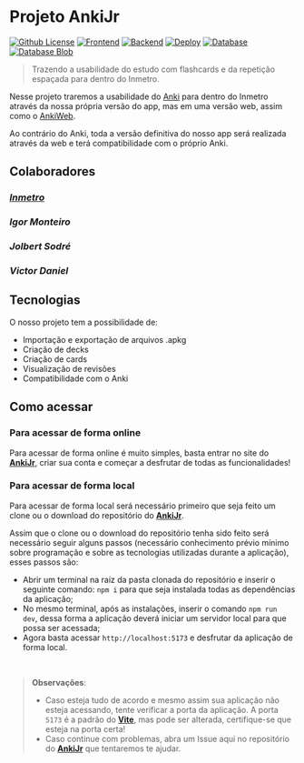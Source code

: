 # Projeto AnkiJr

[![Github License][License-image]][License-url]
[![Frontend][Frontend-image]][Frontend-url]
[![Backend][Backend-image]][Backend-url]
[![Deploy][deploy-image]][Deploy-url]
[![Database][Database-image]][Database-url]
[![Database Blob][Database-blob-image]][Database-blob-url]

> Trazendo a usabilidade do estudo com flashcards e da repetição espaçada para dentro do Inmetro.

Nesse projeto traremos a usabilidade do [Anki](https://apps.ankiweb.net/) para dentro do Inmetro através da nossa própria versão do app, mas em uma versão web, assim como o [AnkiWeb](https://ankiweb.net/about).

Ao contrário do Anki, toda a versão definitiva do nosso app será realizada através da web e terá compatibilidade com o próprio Anki.

## Colaboradores

### [*Inmetro*](https://www.gov.br/inmetro/pt-br)

### *Igor Monteiro*

### *Jolbert Sodré*

### *Victor Daniel*

## Tecnologias

O nosso projeto tem a possibilidade de:

- Importação e exportação de arquivos .apkg
- Criação de decks
- Criação de cards
- Visualização de revisões
- Compatibilidade com o Anki

## Como acessar

### Para acessar de forma online

Para acessar de forma online é muito simples, basta entrar no site do [**AnkiJr**](https://anki-inmetro.vercel.app/), criar sua conta e começar a desfrutar de todas as funcionalidades!

### Para acessar de forma local

Para acessar de forma local será necessário primeiro que seja feito um clone ou o download do repositório do [**AnkiJr**](https://github.com/Victor07july/Anki-Inmetro).

Assim que o clone ou o download do repositório tenha sido feito será necessário seguir alguns passos (necessário conhecimento prévio mínimo sobre programação e sobre as tecnologias utilizadas durante a aplicação), esses passos são:

- Abrir um terminal na raiz da pasta clonada do repositório e inserir o seguinte comando: ```npm i``` para que seja instalada todas as dependências da aplicação;
- No mesmo terminal, após as instalações, inserir o comando ```npm run dev```, dessa forma a aplicação deverá iniciar um servidor local para que possa ser acessada;
- Agora basta acessar ```http://localhost:5173``` e desfrutar da aplicação de forma local.

</br>

> **Observações**:
>
> - Caso esteja tudo de acordo e mesmo assim sua aplicação não esteja acessando, tente verificar a porta da aplicação. A porta ```5173``` é a padrão do [**Vite**](https://vitejs.dev/), mas pode ser alterada, certifique-se que esteja na porta certa!
> - Caso continue com problemas, abra um Issue aqui no repositório do [**AnkiJr**](https://github.com/Victor07july/Anki-Inmetro) que tentaremos te ajudar.

<!-- Links -->

[License-image]: https://img.shields.io/badge/Mit-license-750014?style=for-the-badge&logo=github&logoColor=750014&labelColor=f5f5f5&link=https%3A%2F%2Fgithub.com%2FVictor07july%2FAnki-Inmetro%2Fblob%2Fmain%2FLICENSE
[License-url]: https://img.shields.io/badge/Mit-license-750014?style=for-the-badge&logo=github&logoColor=750014&labelColor=f5f5f5&link=https%3A%2F%2Fgithub.com%2FVictor07july%2FAnki-Inmetro%2Fblob%2Fmain%2FLICENSE

[Frontend-image]: https://img.shields.io/badge/React-frontend-58c4dc?style=for-the-badge&logo=react&labelColor=23272f&link=https%3A%2F%2Freact.dev%2F
[Frontend-url]: https://img.shields.io/badge/React-frontend-58c4dc?style=for-the-badge&logo=react&labelColor=23272f&link=https%3A%2F%2Freact.dev%2F

[Backend-image]: https://img.shields.io/badge/nextjs-backend-285a95?style=for-the-badge&logo=next.js&labelColor=000000&link=https%3A%2F%2Fnextjs.org%2F
[Backend-url]: https://img.shields.io/badge/nextjs-backend-285a95?style=for-the-badge&logo=next.js&labelColor=000000&link=https%3A%2F%2Fnextjs.org%2F

[Deploy-image]: https://img.shields.io/badge/vercel-deploy-285a95?style=for-the-badge&logo=vercel&labelColor=000000&link=https%3A%2F%2Fvercel.com%2Fhome
[Deploy-url]: https://img.shields.io/badge/vercel-deploy-285a95?style=for-the-badge&logo=vercel&labelColor=000000&link=https%3A%2F%2Fvercel.com%2Fhome

[Database-image]: https://img.shields.io/badge/vercel_postgresql-database-336791?style=for-the-badge&logo=postgresql&labelColor=212121&link=https%3A%2F%2Fvercel.com%2Fdocs%2Fstorage%2Fvercel-postgres&link=https%3A%2F%2Fwww.postgresql.org%2F
[Database-url]: https://img.shields.io/badge/vercel_postgresql-database-336791?style=for-the-badge&logo=postgresql&labelColor=212121&link=https%3A%2F%2Fvercel.com%2Fdocs%2Fstorage%2Fvercel-postgres&link=https%3A%2F%2Fwww.postgresql.org%2F

[Database-blob-image]: https://img.shields.io/badge/vercel_blob-database_blob-d69907?style=for-the-badge&logo=vercel&labelColor=000000&link=https%3A%2F%2Fvercel.com%2Fdocs%2Fstorage%2Fvercel-blob
[Database-blob-url]: https://img.shields.io/badge/vercel_blob-database_blob-d69907?style=for-the-badge&logo=vercel&labelColor=000000&link=https%3A%2F%2Fvercel.com%2Fdocs%2Fstorage%2Fvercel-blob
